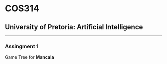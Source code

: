 # COS314
## University of Pretoria: Artificial Intelligence

---
### Assingment 1
Game Tree for **Mancala**
